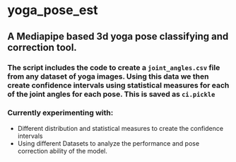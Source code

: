# yoga_pose_est  
## A Mediapipe based 3d yoga pose classifying and correction tool.   
### The script includes the code to create a `joint_angles.csv` file from any dataset of yoga images. Using this data we then create confidence intervals using statistical measures for each of the joint angles for each pose. This is saved as `ci.pickle`

### Currently experimenting with:   
- Different distribution and statistical measures to create the confidence intervals
- Using different Datasets to analyze the performance and pose correction ability of the model.

